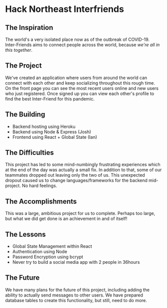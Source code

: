 # Hack Northeast Interfriends
## The Inspiration
The world's a very isolated place now as of the outbreak of COVID-19. Inter-Friends aims to connect people across the world, because *we're all in this together*.

## The Project
We've created an application where users from around the world can connect with each other and keep socializing throughout this rough time. On the front page you can see the most recent users online and new users who just registered. Once signed up you can view each other's profile to find the best Inter-Friend for this pandemic.

## The Building
- Backend hosting using Heroku
- Backend using Node & Express (Josh)
- Frontend using React + Global State (Ian)

## The Difficulties
This project has led to some mind-numbingly frustrating experiences which at the end of the day was actually a small fix. In addition to that, some of our teammates dropped out leaving only the two of us. This unexpected dropout caused us to change languages/frameworks for the backend mid-project. No hard feelings.

## The Accomplishments
This was a large, ambitious project for us to complete. Perhaps too large, but what we did get done is an achievement in and of itself!

## The Lessons
- Global State Management within React
- Authentication using Node
- Password Encryption using bcrypt
- Never try to build a social media app with 2 people in 36hours

## The Future
We have many plans for the future of this project, including adding the ability to actually send messages to other users. We have prepared database tables to create this functionality, but still, need to do more.
